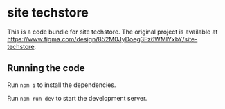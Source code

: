 
  # site techstore

  This is a code bundle for site techstore. The original project is available at https://www.figma.com/design/852M0JyDoeg3Fz6WMIYxbY/site-techstore.

  ## Running the code

  Run `npm i` to install the dependencies.

  Run `npm run dev` to start the development server.
  